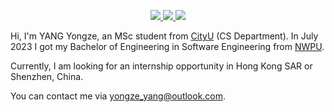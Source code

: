 <p align="center">
  <a href="https://github.com/YongzeYang">
    <img src="http://github-profile-summary-cards.vercel.app/api/cards/profile-details?username=YongzeYang&theme=transparent" />
  </a>
  <a href="https://github.com/YongzeYang">
    <img src="https://github-readme-streak-stats.herokuapp.com/?user=YongzeYang&hide_border=true&card_width=338&theme=transparent" />
  </a>
  <a href="https://github.com/YongzeYang">
    <img src="http://github-profile-summary-cards.vercel.app/api/cards/stats?username=YongzeYang&theme=transparent" />
  </a>
</p>

Hi, I'm YANG Yongze, an MSc student from [CityU](https://www.cityu.edu.hk/) (CS Department). In July 2023 I got my Bachelor of Engineering in Software Engineering from [NWPU](https://www.nwpu.edu.cn/).

Currently, I am looking for an internship opportunity in Hong Kong SAR or Shenzhen, China.

You can contact me via yongze_yang@outlook.com.
